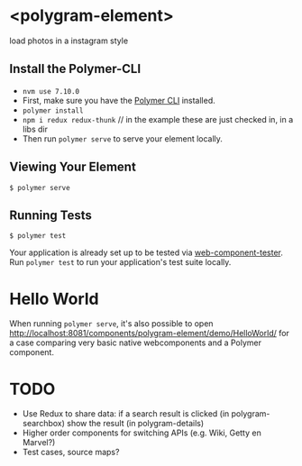 # \<polygram-element\>

load photos in a instagram style

## Install the Polymer-CLI

* `nvm use 7.10.0`
* First, make sure you have the [Polymer CLI](https://www.npmjs.com/package/polymer-cli) installed.
* `polymer install`
* `npm i redux redux-thunk` // in the example these are just checked in, in a libs dir
* Then run `polymer serve` to serve your element locally.

## Viewing Your Element

```
$ polymer serve
```

## Running Tests

```
$ polymer test
```

Your application is already set up to be tested via [web-component-tester](https://github.com/Polymer/web-component-tester). Run `polymer test` to run your application's test suite locally.

# Hello World

When running `polymer serve`, it's also possible to open [http://localhost:8081/components/polygram-element/demo/HelloWorld/](http://localhost:8081/components/polygram-element/demo/HelloWorld/) for a case comparing very basic
native webcomponents and a Polymer component. 


# TODO

* Use Redux to share data: if a search result is clicked (in polygram-searchbox) show the result (in polygram-details)
* Higher order components for switching APIs (e.g. Wiki, Getty en Marvel?)
* Test cases, source maps?